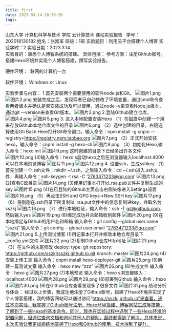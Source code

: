 ```yaml
---
title: first
date: 2023-03-14 20:38:26
tags:
---
```

 山东大学   计算机科学与技术   学院
    云计算技术   课程实验报告
 
学号：202018130182	姓名：张凯军 	班级：1班 
 实验题目：利用云平台搭建个人博客
实验学时：2	实验日期：2023.3.14    
实验目的：熟悉个人博客系统的搭建。
 具体包括：
参考方案：注册Github账号，搭建Hexo环境并实现个人博客搭建，撰写实验报告。


 硬件环境： 
联网的计算机一台


 软件环境：
Windows or Linux

 
 实验步骤与内容：
1.首先安装两个需要使用的软件node.js和Git。
![图片1.png](https://github.com/sszkj/sszkj.github.io/blob/master/source/_posts/%E5%AE%9E%E9%AA%8C3.2%E5%9B%BE%E7%89%87/%E5%9B%BE%E7%89%871.png)
![图片2.png](https://github.com/sszkj/sszkj.github.io/blob/master/source/_posts/%E5%AE%9E%E9%AA%8C3.2%E5%9B%BE%E7%89%87/%E5%9B%BE%E7%89%872.png)
安装完成之后，发现两者已自动修改了环境变量，通过cmd命令查看两者版本并确认是否安装成功及可以使用，通过node -v来查看Node.js版本，通过git --version来查看Git版本。
![图片3.png](https://github.com/sszkj/sszkj.github.io/blob/master/source/_posts/%E5%AE%9E%E9%AA%8C3.2%E5%9B%BE%E7%89%87/%E5%9B%BE%E7%89%873.png)
2.登陆Github建立仓库。
![图片4.png](https://github.com/sszkj/sszkj.github.io/blob/master/source/_posts/%E5%AE%9E%E9%AA%8C3.2%E5%9B%BE%E7%89%87/%E5%9B%BE%E7%89%874.png)
![图片5.png](https://github.com/sszkj/sszkj.github.io/blob/master/source/_posts/%E5%AE%9E%E9%AA%8C3.2%E5%9B%BE%E7%89%87/%E5%9B%BE%E7%89%875.png)
3. 进入本地配置安装Hexo
（1）在磁盘中创建一个用来存放Github本地仓库文件的目录
![图片6.png](https://github.com/sszkj/sszkj.github.io/blob/master/source/_posts/%E5%AE%9E%E9%AA%8C3.2%E5%9B%BE%E7%89%87/%E5%9B%BE%E7%89%876.png)
（2）选中创建的目录，右键选择使用Gti Bash Here打开Git命令窗口，输入命令：npm install -g cnpm --registry=https://registry.npm.taobao.org
![图片7.png](https://github.com/sszkj/sszkj.github.io/blob/master/source/_posts/%E5%AE%9E%E9%AA%8C3.2%E5%9B%BE%E7%89%87/%E5%9B%BE%E7%89%877.png)
（2）正式开始安装hexo，输入命令：cnpm install -g hexo-cli
![图片8.png](https://github.com/sszkj/sszkj.github.io/blob/master/source/_posts/%E5%AE%9E%E9%AA%8C3.2%E5%9B%BE%E7%89%87/%E5%9B%BE%E7%89%878.png)
（3）初始化Hexo,输入命令：hexo init
![图片9.png](https://github.com/sszkj/sszkj.github.io/blob/master/source/_posts/%E5%AE%9E%E9%AA%8C3.2%E5%9B%BE%E7%89%87/%E5%9B%BE%E7%89%879.png)
这时创建的目录下已经多出许多文件
![图片10.png](https://github.com/sszkj/sszkj.github.io/blob/master/source/_posts/%E5%AE%9E%E9%AA%8C3.2%E5%9B%BE%E7%89%87/%E5%9B%BE%E7%89%8710.png)
(4)输入命令：hexo s启动hexo之后在浏览器输入localhost:4000可以在本地浏览博客
![图片11.png](https://github.com/sszkj/sszkj.github.io/blob/master/source/_posts/%E5%AE%9E%E9%AA%8C3.2%E5%9B%BE%E7%89%87/%E5%9B%BE%E7%89%8711.png)
![图片12.png](https://github.com/sszkj/sszkj.github.io/blob/master/source/_posts/%E5%AE%9E%E9%AA%8C3.2%E5%9B%BE%E7%89%87/%E5%9B%BE%E7%89%8712.png)
4. 设置ssh，生成sshkey
（1）首先创建一个.ssh文件：mkdir ~/.ssh，之后输入命令：cd ~/.ssh进入.ssh文件，再输入命令：ssh-keygen -t rsa -C ‘2763471233@qq.com’
![图片13.png](https://github.com/sszkj/sszkj.github.io/blob/master/source/_posts/%E5%AE%9E%E9%AA%8C3.2%E5%9B%BE%E7%89%87/%E5%9B%BE%E7%89%8713.png)
(2)查看C盘目录
![图片14.png](https://github.com/sszkj/sszkj.github.io/blob/master/source/_posts/%E5%AE%9E%E9%AA%8C3.2%E5%9B%BE%E7%89%87/%E5%9B%BE%E7%89%8714.png)
(3)使用记事本打开id_rsa.pub文件并复制生成的key
![图片15.png](https://github.com/sszkj/sszkj.github.io/blob/master/source/_posts/%E5%AE%9E%E9%AA%8C3.2%E5%9B%BE%E7%89%87/%E5%9B%BE%E7%89%8715.png)
(4)在已登陆的Github主页点击右侧头像进入Settings设置
![图片16.png](https://github.com/sszkj/sszkj.github.io/blob/master/source/_posts/%E5%AE%9E%E9%AA%8C3.2%E5%9B%BE%E7%89%87/%E5%9B%BE%E7%89%8716.png)
（5）再点击SSH and GPG keys->New SSH key
![图片17.png](https://github.com/sszkj/sszkj.github.io/blob/master/source/_posts/%E5%AE%9E%E9%AA%8C3.2%E5%9B%BE%E7%89%87/%E5%9B%BE%E7%89%8717.png)
（6）将刚刚在.ssh目录下所复制id_rsa.put文件中的信息复制进key，并取名为sszkj
![图片18.png](https://github.com/sszkj/sszkj.github.io/blob/master/source/_posts/%E5%AE%9E%E9%AA%8C3.2%E5%9B%BE%E7%89%87/%E5%9B%BE%E7%89%8718.png)
（7）进行本地验证，输入命令：ssh -T git@github.com，然后输入yes
![图片19.png](https://github.com/sszkj/sszkj.github.io/blob/master/source/_posts/%E5%AE%9E%E9%AA%8C3.2%E5%9B%BE%E7%89%87/%E5%9B%BE%E7%89%8719.png)
(8)绑定成功并且邮箱收到邮件
![图片20.png](https://github.com/sszkj/sszkj.github.io/blob/master/source/_posts/%E5%AE%9E%E9%AA%8C3.2%E5%9B%BE%E7%89%87/%E5%9B%BE%E7%89%8720.png)
(9)在本地绑定与Github的用户名和邮箱
输入命令：git config --global user.name “sszkj”
输入命令：git config --global user.email “2763471233@qq.com”
![图片21.png](https://github.com/sszkj/sszkj.github.io/blob/master/source/_posts/%E5%AE%9E%E9%AA%8C3.2%E5%9B%BE%E7%89%87/%E5%9B%BE%E7%89%8721.png)
5.上传测试博客
(1)用记事本打开并修改本地仓库目录下_config.yml文件
![图片22.png](https://github.com/sszkj/sszkj.github.io/blob/master/source/_posts/%E5%AE%9E%E9%AA%8C3.2%E5%9B%BE%E7%89%87/%E5%9B%BE%E7%89%8722.png)
(2)复制Github仓库Http地址
![图片23.png](https://github.com/sszkj/sszkj.github.io/blob/master/source/_posts/%E5%AE%9E%E9%AA%8C3.2%E5%9B%BE%E7%89%87/%E5%9B%BE%E7%89%8723.png)
（3）在文件的末尾修改
deploy:
type: git
repository: https://github.com/sszkj/sszkj.github.io.git
branch: master
![图片24.png](https://github.com/sszkj/sszkj.github.io/blob/master/source/_posts/%E5%AE%9E%E9%AA%8C3.2%E5%9B%BE%E7%89%87/%E5%9B%BE%E7%89%8724.png)
(4)安装上传工具
输入命令：cnpm install hexo-deployer-git
![图片25.png](https://github.com/sszkj/sszkj.github.io/blob/master/source/_posts/%E5%AE%9E%E9%AA%8C3.2%E5%9B%BE%E7%89%87/%E5%9B%BE%E7%89%8725.png)
(5)新建一篇测试文章
输入命令：hexo new “zzz”
![图片26.png](https://github.com/sszkj/sszkj.github.io/blob/master/source/_posts/%E5%AE%9E%E9%AA%8C3.2%E5%9B%BE%E7%89%87/%E5%9B%BE%E7%89%8726.png)
(6)生成文件
输入命令：hexo g
![图片27.png](https://github.com/sszkj/sszkj.github.io/blob/master/source/_posts/%E5%AE%9E%E9%AA%8C3.2%E5%9B%BE%E7%89%87/%E5%9B%BE%E7%89%8727.png)
(7)本地预览
输入命令：hexo s浏览器输入：localhost:4000
![图片28.png](https://github.com/sszkj/sszkj.github.io/blob/master/source/_posts/%E5%AE%9E%E9%AA%8C3.2%E5%9B%BE%E7%89%87/%E5%9B%BE%E7%89%8728.png)
![图片29.png](https://github.com/sszkj/sszkj.github.io/blob/master/source/_posts/%E5%AE%9E%E9%AA%8C3.2%E5%9B%BE%E7%89%87/%E5%9B%BE%E7%89%8729.png)
(8)部署到Github
输入命令：hexo d
![图片30.png](https://github.com/sszkj/sszkj.github.io/blob/master/source/_posts/%E5%AE%9E%E9%AA%8C3.2%E5%9B%BE%E7%89%87/%E5%9B%BE%E7%89%8730.png)
(9)在Github仓库查看发现多了很多文件
![图片31.png](https://github.com/sszkj/sszkj.github.io/blob/master/source/_posts/%E5%AE%9E%E9%AA%8C3.2%E5%9B%BE%E7%89%87/%E5%9B%BE%E7%89%8731.png)
结论分析与体会：
经过以上步骤，我成功地注册了Github账号，搭建了Hexo环境并实现了个人博客搭建，我的博客网站可以通过访问“https://sszkj.github.io”来查看，通过本次实验，我掌握了Github账号注册、Hexo环境搭建、博客网站生成等技能，了解到了一些Hexo的基本命令。同时，我也在实验过程中遇到了一些Hexo环境的配置问题，但通过查询文档和询问其他人的帮助，最终都得到了解决。总体来说，本次实验让我更加熟练地掌握了Hexo和Github的使用，技术得到了提升。






